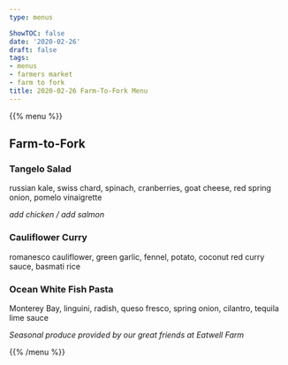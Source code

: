 ```yaml
---
type: menus

ShowTOC: false
date: '2020-02-26'
draft: false
tags:
- menus
- farmers market
- farm to fork
title: 2020-02-26 Farm-To-Fork Menu
---
```


{{% menu %}}

## Farm\-to\-Fork

### Tangelo Salad

russian kale, swiss chard, spinach, cranberries, 
goat cheese, red spring onion, pomelo vinaigrette

*add chicken / add salmon*

### Cauliflower Curry

romanesco cauliflower,  green garlic, fennel, 
potato, coconut red curry sauce, basmati rice

### Ocean White Fish Pasta

Monterey Bay, linguini, radish, queso fresco,
spring onion, cilantro, tequila lime sauce


*Seasonal produce provided by our great friends at Eatwell Farm*

{{% /menu %}}
